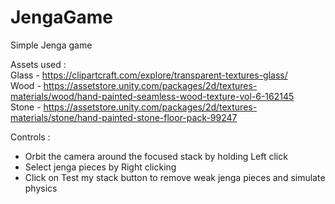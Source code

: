# JengaGame
Simple Jenga game

Assets used : <br>
Glass - https://clipartcraft.com/explore/transparent-textures-glass/<br>
Wood - https://assetstore.unity.com/packages/2d/textures-materials/wood/hand-painted-seamless-wood-texture-vol-6-162145<br>
Stone - https://assetstore.unity.com/packages/2d/textures-materials/stone/hand-painted-stone-floor-pack-99247

Controls : <br>
- Orbit the camera around the focused stack by holding Left click<br>
- Select jenga pieces by Right clicking<br>
- Click on Test my stack button to remove weak jenga pieces and simulate physics
